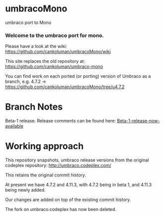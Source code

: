 umbracoMono
===========

umbraco port to Mono

### Welcome to the umbraco port for mono.

Please have a look at the wiki: 
https://github.com/cankoluman/umbracoMono/wiki

This site replaces the old repository at:
https://github.com/cankoluman/umbraco-mono

You can find work on each ported (or porting) version of Umbraco
as a branch, 
e.g. 4.7.2 -> https://github.com/cankoluman/umbracoMono/tree/u4.7.2

# Branch Notes
Beta-1 release. Release comments can be found here:
<a href="http://www.strawberryfin.co.uk/blog/2012/11/19/beta-1-release-now-available/" target="_blank">Beta-1-release-now-available</a>

# Working approach 
This repository snapshots, umbraco release versions 
from the original codeplex repository: http://umbraco.codeplex.com/

This retains the original commit history.

At present we have 4.7.2 and 4.11.3, with 4.7.2 being in beta 1, 
and 4.11.3 being newly added.

Our changes are added on top of the existing commit history.

The fork on umbraco.codeplex has now been deleted.



